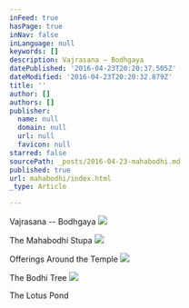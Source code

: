 ```yaml
---
inFeed: true
hasPage: true
inNav: false
inLanguage: null
keywords: []
description: Vajrasana – Bodhgaya
datePublished: '2016-04-23T20:20:37.505Z'
dateModified: '2016-04-23T20:20:32.879Z'
title: ''
author: []
authors: []
publisher:
  name: null
  domain: null
  url: null
  favicon: null
starred: false
sourcePath: _posts/2016-04-23-mahabodhi.md
published: true
url: mahabodhi/index.html
_type: Article

---
```

Vajrasana -- Bodhgaya
![](https://the-grid-user-content.s3-us-west-2.amazonaws.com/a1d6fb16-7216-47d9-8cf8-5b1d9d383bec.jpg)

The Mahabodhi Stupa
![](https://the-grid-user-content.s3-us-west-2.amazonaws.com/021fc18b-3cc9-4b13-8ddd-6d67e0eaf24d.jpg)

Offerings Around the Temple
![](https://the-grid-user-content.s3-us-west-2.amazonaws.com/63742e54-447e-41b5-b5e5-0f080569cf8c.jpg)

The Bodhi Tree
![](https://the-grid-user-content.s3-us-west-2.amazonaws.com/5fbcf9e4-5f1d-4cd1-975a-71ba97c4aaef.jpg)

The Lotus Pond